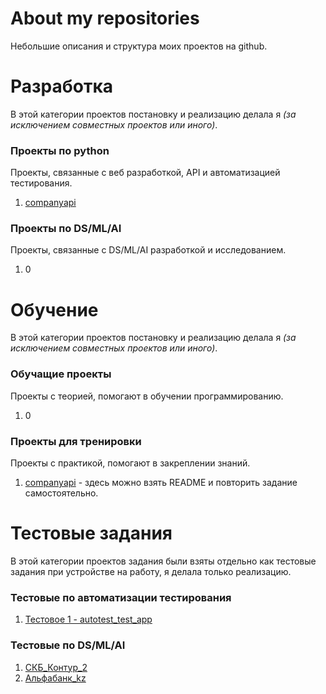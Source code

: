 # About my repositories
Небольшие описания и структура моих проектов на github.


# Разработка
В этой категории проектов постановку и реализацию делала я *(за исключением совместных проектов или иного)*.
### Проекты по python
Проекты, связанные с веб разработкой, API и автоматизацией тестирования.
1. [companyapi](https://github.com/alexterent/companyapi)



### Проекты по DS/ML/AI
Проекты, связанные с DS/ML/AI разработкой и исследованием.
1. 0



# Обучение
В этой категории проектов постановку и реализацию делала я *(за исключением совместных проектов или иного)*.
### Обучащие проекты 
Проекты с теорией, помогают в обучении программированию. 
1. 0



### Проекты для тренировки
Проекты с практикой, помогают в закреплении знаний.
1. [companyapi](https://github.com/alexterent/companyapi) - здесь можно взять README и повторить задание самостоятельно.



# Тестовые задания
В этой категории проектов задания были взяты отдельно как тестовые задания при устройстве на работу, я делала только реализацию. 
### Тестовые по автоматизации тестирования
1. [Тестовое 1 - autotest_test_app](https://github.com/alexterent/autotest_test_app)



### Тестовые по DS/ML/AI
1. [СКБ_Контур_2](https://github.com/alexterent/test_task_skb_kontur_2)
2. [Альфабанк_kz](https://github.com/alexterent/test_task_by_alfabank_kz)
